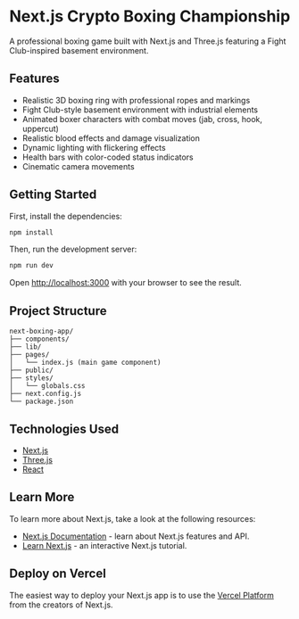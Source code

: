 # Next.js Crypto Boxing Championship

A professional boxing game built with Next.js and Three.js featuring a Fight Club-inspired basement environment.

## Features

- Realistic 3D boxing ring with professional ropes and markings
- Fight Club-style basement environment with industrial elements
- Animated boxer characters with combat moves (jab, cross, hook, uppercut)
- Realistic blood effects and damage visualization
- Dynamic lighting with flickering effects
- Health bars with color-coded status indicators
- Cinematic camera movements

## Getting Started

First, install the dependencies:

```bash
npm install
```

Then, run the development server:

```bash
npm run dev
```

Open [http://localhost:3000](http://localhost:3000) with your browser to see the result.

## Project Structure

```
next-boxing-app/
├── components/
├── lib/
├── pages/
│   └── index.js (main game component)
├── public/
├── styles/
│   └── globals.css
├── next.config.js
└── package.json
```

## Technologies Used

- [Next.js](https://nextjs.org/)
- [Three.js](https://threejs.org/)
- [React](https://reactjs.org/)

## Learn More

To learn more about Next.js, take a look at the following resources:

- [Next.js Documentation](https://nextjs.org/docs) - learn about Next.js features and API.
- [Learn Next.js](https://nextjs.org/learn) - an interactive Next.js tutorial.

## Deploy on Vercel

The easiest way to deploy your Next.js app is to use the [Vercel Platform](https://vercel.com/new?utm_medium=default-template&filter=next.js&utm_source=create-next-app&utm_campaign=create-next-app-readme) from the creators of Next.js.
